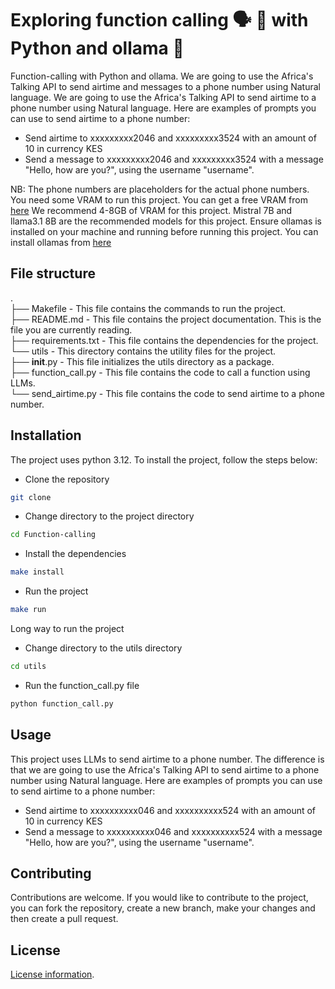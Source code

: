 # Exploring function calling 🗣️ 🤖 with Python and ollama 🦙
Function-calling with Python and ollama. We are going to use the Africa's Talking API to send airtime and messages to a phone number using Natural language. We are going to use the Africa's Talking API to send airtime to a phone number using Natural language. Here are examples of prompts you can use to send airtime to a phone number:
- Send airtime to xxxxxxxxx2046 and xxxxxxxxx3524 with an amount of 10 in currency KES
- Send a message to xxxxxxxxx2046 and xxxxxxxxx3524 with a message "Hello, how are you?", using the username "username".

NB: The phone numbers are placeholders for the actual phone numbers.
You need some VRAM to run this project. You can get a free VRAM from [here](https://vast.ai/)
We recommend 4-8GB of VRAM for this project. 
Mistral 7B and llama3.1 8B are the recommended models for this project.
Ensure ollamas is installed on your machine and running before running this project. You can install ollamas from [here](ollama.com)

## File structure
.   
├── Makefile - This file contains the commands to run the project.   
├── README.md - This file contains the project documentation. This is the file you are currently reading.     
├── requirements.txt - This file contains the dependencies for the project.   
└── utils - This directory contains the utility files for the project.  
    ├── __init__.py - This file initializes the utils directory as a package.   
    ├── function_call.py - This file contains the code to call a function using LLMs.     
    └── send_airtime.py - This file contains the code to send airtime to a phone number.    

## Installation
The project uses python 3.12. To install the project, follow the steps below:    

- Clone the repository
```bash
git clone
```
- Change directory to the project directory
```bash
cd Function-calling
```
- Install the dependencies
```bash
make install
```
- Run the project
```bash
make run
```
Long way to run the project
- Change directory to the utils directory
```bash
cd utils
```
- Run the function_call.py file
```bash
python function_call.py
```

## Usage
This project uses LLMs to send airtime to a phone number. The difference is that we are going to use the Africa's Talking API to send airtime to a phone number using Natural language. Here are examples of prompts you can use to send airtime to a phone number:
- Send airtime to xxxxxxxxxx046 and xxxxxxxxxx524 with an amount of 10 in currency KES
- Send a message to xxxxxxxxxx046 and xxxxxxxxxx524 with a message "Hello, how are you?", using the username "username".


## Contributing
Contributions are welcome. If you would like to contribute to the project, you can fork the repository, create a new branch, make your changes and then create a pull request.

## License
[License information](https://github.com/Shuyib/tool_calling_api/blob/main/LICENSE).
